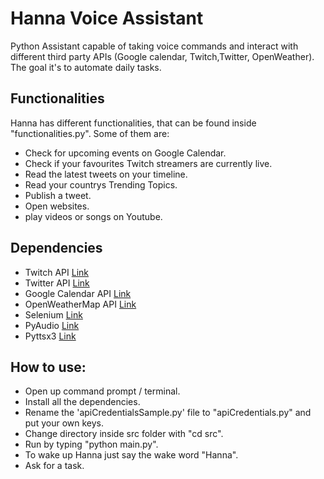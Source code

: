 # Hanna Voice Assistant

Python Assistant capable of taking voice commands and interact with different third party APIs (Google calendar, Twitch,Twitter, OpenWeather). The goal it's to automate daily tasks.

## Functionalities

Hanna has different functionalities, that can be found inside "functionalities.py".
Some of them are:

* Check for upcoming events on Google Calendar.
* Check if your favourites Twitch streamers are currently live.
* Read the latest tweets on your timeline.
* Read your countrys Trending Topics.
* Publish a tweet.
* Open websites.
* play videos or songs on Youtube.

## Dependencies

* Twitch API  [Link](https://dev.twitch.tv/docs/api/)
* Twitter API  [Link](https://developer.twitter.com/en)
* Google Calendar API  [Link](https://developers.google.com/calendar)
* OpenWeatherMap API  [Link](https://openweathermap.org/api)
* Selenium  [Link](https://selenium-python.readthedocs.io/)
* PyAudio  [Link](https://pypi.org/project/PyAudio/)
* Pyttsx3  [Link](https://pypi.org/project/pyttsx3/)

## How to use:

* Open up command prompt / terminal.
* Install all the dependencies.
* Rename the 'apiCredentialsSample.py' file to "apiCredentials.py" and put your own keys.
* Change directory inside src folder with "cd src".
* Run by typing "python main.py".
* To wake up Hanna just say the wake word "Hanna".
* Ask for a task. 